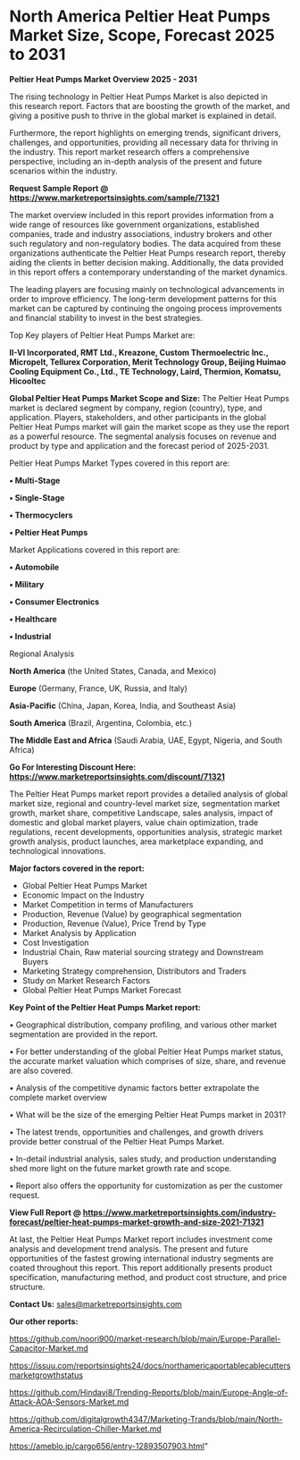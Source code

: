 # North America Peltier Heat Pumps Market Size, Scope, Forecast 2025 to 2031

<Strong> Peltier Heat Pumps Market Overview 2025 - 2031</strong>

The rising technology in Peltier Heat Pumps Market is also depicted in this research report. Factors that are boosting the growth of the market, and giving a positive push to thrive in the global market is explained in detail.

Furthermore, the report highlights on emerging trends, significant drivers, challenges, and opportunities, providing all necessary data for thriving in the industry. This report market research offers a comprehensive perspective, including an in-depth analysis of the present and future scenarios within the industry.

<strong>Request Sample Report @ <a href=https://www.marketreportsinsights.com/sample/71321>https://www.marketreportsinsights.com/sample/71321</a></strong>

The market overview included in this report provides information from a wide range of resources like government organizations, established companies, trade and industry associations, industry brokers and other such regulatory and non-regulatory bodies. The data acquired from these organizations authenticate the Peltier Heat Pumps research report, thereby aiding the clients in better decision making. Additionally, the data provided in this report offers a contemporary understanding of the market dynamics.

The leading players are focusing mainly on technological advancements in order to improve efficiency. The long-term development patterns for this market can be captured by continuing the ongoing process improvements and financial stability to invest in the best strategies.

Top Key players of Peltier Heat Pumps Market are:

<strong>II-VI Incorporated, RMT Ltd., Kreazone, Custom Thermoelectric Inc., Micropelt, Tellurex Corporation, Merit Technology Group, Beijing Huimao Cooling Equipment Co., Ltd., TE Technology, Laird, Thermion, Komatsu, Hicooltec</strong>

<strong><b>Global Peltier Heat Pumps Market Scope and Size:</b></strong>
The Peltier Heat Pumps market is declared segment by company, region (country), type, and application. Players, stakeholders, and other participants in the global Peltier Heat Pumps market will gain the market scope as they use the report as a powerful resource. The segmental analysis focuses on revenue and product by type and application and the forecast period of 2025-2031.

Peltier Heat Pumps Market Types covered in this report are:

<strong>• Multi-Stage

• Single-Stage

• Thermocyclers

• Peltier Heat Pumps</strong>

Market Applications covered in this report are:

<strong>• Automobile

• Military

• Consumer Electronics

• Healthcare

• Industrial</strong> 

Regional Analysis

<strong>North America</strong> (the United States, Canada, and Mexico)

<strong>Europe</strong> (Germany, France, UK, Russia, and Italy)

<strong>Asia-Pacific</strong> (China, Japan, Korea, India, and Southeast Asia)

<strong>South America</strong> (Brazil, Argentina, Colombia, etc.)

<strong>The Middle East and Africa</strong> (Saudi Arabia, UAE, Egypt, Nigeria, and South Africa)

<strong>Go For Interesting Discount Here: <a href=https://www.marketreportsinsights.com/discount/71321>https://www.marketreportsinsights.com/discount/71321</a></strong>

The Peltier Heat Pumps market report provides a detailed analysis of global market size, regional and country-level market size, segmentation market growth, market share, competitive Landscape, sales analysis, impact of domestic and global market players, value chain optimization, trade regulations, recent developments, opportunities analysis, strategic market growth analysis, product launches, area marketplace expanding, and technological innovations.

<strong><b>Major factors covered in the report:</b></strong>
<ul>
  <li>Global Peltier Heat Pumps Market </li>
  <li>Economic Impact on the Industry</li>
  <li>Market Competition in terms of Manufacturers</li>
  <li>Production, Revenue (Value) by geographical segmentation</li>
  <li>Production, Revenue (Value), Price Trend by Type</li>
  <li>Market Analysis by Application</li>
  <li>Cost Investigation</li>
  <li>Industrial Chain, Raw material sourcing strategy and Downstream Buyers</li>
  <li>Marketing Strategy comprehension, Distributors and Traders</li>
  <li>Study on Market Research Factors</li>
  <li>Global Peltier Heat Pumps Market Forecast</li>
</ul>

<strong><b>Key Point of the Peltier Heat Pumps Market report:</b></strong>

• Geographical distribution, company profiling, and various other market segmentation are provided in the report.

• For better understanding of the global Peltier Heat Pumps market status, the accurate market valuation which comprises of size, share, and revenue are also covered.

• Analysis of the competitive dynamic factors better extrapolate the complete market overview

• What will be the size of the emerging Peltier Heat Pumps market in 2031?

• The latest trends, opportunities and challenges, and growth drivers provide better construal of the Peltier Heat Pumps Market.

• In-detail industrial analysis, sales study, and production understanding shed more light on the future market growth rate and scope.

• Report also offers the opportunity for customization as per the customer request.

<strong><b>View Full Report @ <a href=https://www.marketreportsinsights.com/industry-forecast/peltier-heat-pumps-market-growth-and-size-2021-71321>https://www.marketreportsinsights.com/industry-forecast/peltier-heat-pumps-market-growth-and-size-2021-71321</a></b></strong>


At last, the Peltier Heat Pumps Market report includes investment come analysis and development trend analysis. The present and future opportunities of the fastest growing international industry segments are coated throughout this report. This report additionally presents product specification, manufacturing method, and product cost structure, and price structure.

<strong>Contact Us:</strong>
sales@marketreportsinsights.com

<strong>Our other reports:</strong>

<a href=https://github.com/noori900/market-research/blob/main/Europe-Parallel-Capacitor-Market.md>https://github.com/noori900/market-research/blob/main/Europe-Parallel-Capacitor-Market.md</a>

<a href=https://issuu.com/reportsinsights24/docs/northamericaportablecablecuttersmarketgrowthstatus>https://issuu.com/reportsinsights24/docs/northamericaportablecablecuttersmarketgrowthstatus</a>

<a href=https://github.com/Hindavi8/Trending-Reports/blob/main/Europe-Angle-of-Attack-AOA-Sensors-Market.md>https://github.com/Hindavi8/Trending-Reports/blob/main/Europe-Angle-of-Attack-AOA-Sensors-Market.md</a>

<a href=https://github.com/digitalgrowth4347/Marketing-Trands/blob/main/North-America-Recirculation-Chiller-Market.md>https://github.com/digitalgrowth4347/Marketing-Trands/blob/main/North-America-Recirculation-Chiller-Market.md</a>

<a href=https://ameblo.jp/cargo656/entry-12893507903.html>https://ameblo.jp/cargo656/entry-12893507903.html</a>"

